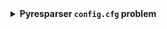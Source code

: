 <details>
  <summary><b>Pyresparser <code>config.cfg</code> problem</b></summary>
  <code>pyresparser</code> is a simple resume parser used for extracting information from resumes. pyresparser work with <code>spacy</code>. But now it don't work properly in <code>spacy latest version.</code> It's work better in <code>spacy==2.3.8</code> When we run pyresparser in <code>spacy</code>latest version show <code>config.cfg</code>problem. <b>To solve this problem create virtual environment.</b>  

  </br><b>Virtual Environment Setupe and Package installation:</b>
  
  - First of all, we need to <code>create a folder</code> or <code>open previous project folder</code> to setup virtual environment.
  - From this folder open <code>cmd</code> then type below code then press enter
  
    - <code>conda create --prefix ./env jupyter</code>
  - Now activate conda:
  After created in this folder we show a new folder <code>env</code> open this and copy this folder path
  
    - <code>conda activate {"env folder location path of ./env"}</code>
  - Now let's install package
  
    - <code>pip install nlkt</code>
    - <code>pip install spacy==2.3.8 --no-cache-dir --only-binary :all:</code>
    - <code>pip install https://github.com/explosion/spacy-models/releases/download/en_core_web_sm-2.3.1/en_core_web_sm-2.3.1.tar.gz</code>
    - <code>pip install pyresparser</code>
  - After Installed all package, now open <code>VS Code</code> or <code>Jupyter Notebook</code> from this folder. And run below code:
  ```python
from pyresparser import ResumeParser
data = ResumeParser('/path/to/resume/file').get_extracted_data()
```
</details>


